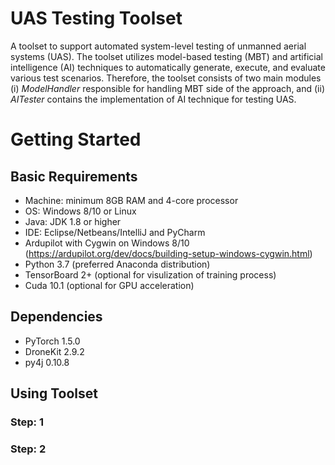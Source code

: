 # UAS Testing Toolset
A toolset to support automated system-level testing of unmanned aerial systems (UAS). The toolset utilizes model-based testing (MBT) and artificial intelligence (AI) techniques to automatically generate, execute, and evaluate various test scenarios. Therefore, the toolset consists of two main modules (i) *ModelHandler* responsible for handling MBT side of the approach, and (ii) *AITester* contains the implementation of AI technique for testing UAS. 




# Getting Started

## Basic Requirements
* Machine: minimum 8GB RAM and 4-core processor
* OS: Windows 8/10 or Linux
* Java: JDK 1.8 or higher
* IDE: Eclipse/Netbeans/IntelliJ and PyCharm
* Ardupilot with Cygwin on Windows 8/10 (https://ardupilot.org/dev/docs/building-setup-windows-cygwin.html)
* Python 3.7 (preferred Anaconda distribution)
* TensorBoard 2+ (optional for visulization of training process)
* Cuda 10.1 (optional for GPU acceleration)

## Dependencies
* PyTorch 1.5.0
* DroneKit 2.9.2
* py4j 0.10.8


## Using Toolset

### Step: 1 

### Step: 2 



